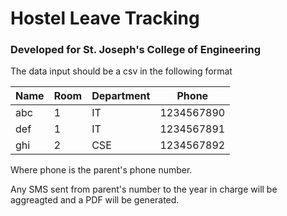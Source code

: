 # Hostel Leave Tracking

### Developed for St. Joseph's College of Engineering

The data input should be a csv in the following format

|Name|Room|Department|Phone     |
|----|----|----------|----------|
|abc |1   |IT        |1234567890|
|def |1   |IT        |1234567891|
|ghi |2   |CSE       |1234567892|

Where phone is the parent's phone number.

Any SMS sent from parent's number to the year in charge will be aggreagted and a PDF will be generated.